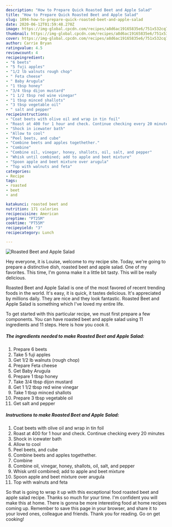 ```yaml
---
description: "How to Prepare Quick Roasted Beet and Apple Salad"
title: "How to Prepare Quick Roasted Beet and Apple Salad"
slug: 1094-how-to-prepare-quick-roasted-beet-and-apple-salad
date: 2020-06-12T01:59:48.270Z
image: https://img-global.cpcdn.com/recipes/a8d6ac19165835e6/751x532cq70/roasted-beet-and-apple-salad-recipe-main-photo.jpg
thumbnail: https://img-global.cpcdn.com/recipes/a8d6ac19165835e6/751x532cq70/roasted-beet-and-apple-salad-recipe-main-photo.jpg
cover: https://img-global.cpcdn.com/recipes/a8d6ac19165835e6/751x532cq70/roasted-beet-and-apple-salad-recipe-main-photo.jpg
author: Carrie Bryan
ratingvalue: 4.5
reviewcount: 4
recipeingredient:
- "6 beets"
- "5 fuji apples"
- "1/2 lb walnuts rough chop"
- " Feta cheese"
- " Baby Arugula"
- "1 tbsp honey"
- "3/4 tbsp dijon mustard"
- "1 1/2 tbsp red wine vinegar"
- "1 tbsp minced shallots"
- "3 tbsp vegetable oil"
- " salt and pepper"
recipeinstructions:
- "Coat beets with olive oil and wrap in tin foil"
- "Roast at 400 for 1 hour and check. Continue checking every 20 minutes"
- "Shock in icewater bath"
- "Allow to cool"
- "Peel beets, and cube"
- "Combine beets and apples togethether."
- "Combine"
- "Combine oil, vinegar, honey, shallots, oil, salt, and pepper"
- "Whisk until combined; add to apple and beet mixture"
- "Spoon apple and beet mixture over arugula"
- "Top with walnuts and feta"
categories:
- Recipe
tags:
- roasted
- beet
- and

katakunci: roasted beet and 
nutrition: 171 calories
recipecuisine: American
preptime: "PT25M"
cooktime: "PT55M"
recipeyield: "3"
recipecategory: Lunch

---
```



![Roasted Beet and Apple Salad](https://img-global.cpcdn.com/recipes/a8d6ac19165835e6/751x532cq70/roasted-beet-and-apple-salad-recipe-main-photo.jpg)

Hey everyone, it is Louise, welcome to my recipe site. Today, we're going to prepare a distinctive dish, roasted beet and apple salad. One of my favorites. This time, I'm gonna make it a little bit tasty. This will be really delicious.



Roasted Beet and Apple Salad is one of the most favored of recent trending foods in the world. It's easy, it is quick, it tastes delicious. It's appreciated by millions daily. They are nice and they look fantastic. Roasted Beet and Apple Salad is something which I've loved my entire life.


To get started with this particular recipe, we must first prepare a few components. You can have roasted beet and apple salad using 11 ingredients and 11 steps. Here is how you cook it.

<!--inarticleads1-->

##### The ingredients needed to make Roasted Beet and Apple Salad:

1. Prepare 6 beets
1. Take 5 fuji apples
1. Get 1/2 lb walnuts (rough chop)
1. Prepare  Feta cheese
1. Get  Baby Arugula
1. Prepare 1 tbsp honey
1. Take 3/4 tbsp dijon mustard
1. Get 1 1/2 tbsp red wine vinegar
1. Take 1 tbsp minced shallots
1. Prepare 3 tbsp vegetable oil
1. Get  salt and pepper




<!--inarticleads2-->

##### Instructions to make Roasted Beet and Apple Salad:

1. Coat beets with olive oil and wrap in tin foil
1. Roast at 400 for 1 hour and check. Continue checking every 20 minutes
1. Shock in icewater bath
1. Allow to cool
1. Peel beets, and cube
1. Combine beets and apples togethether.
1. Combine
1. Combine oil, vinegar, honey, shallots, oil, salt, and pepper
1. Whisk until combined; add to apple and beet mixture
1. Spoon apple and beet mixture over arugula
1. Top with walnuts and feta




So that is going to wrap it up with this exceptional food roasted beet and apple salad recipe. Thanks so much for your time. I'm confident you will make this at home. There is gonna be more interesting food at home recipes coming up. Remember to save this page in your browser, and share it to your loved ones, colleague and friends. Thank you for reading. Go on get cooking!
